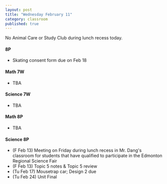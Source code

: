 ```yaml
---
layout: post
title: "Wednesday February 11"
category: classroom
published: true
---
```


<div class="alert alert-danger" role="alert">
<p>No Animal Care or Study Club during lunch recess today.</p>
</div>

#### 8P
* Skating consent form due on Feb 18

#### Math 7W
* TBA

#### Science 7W
* TBA

#### Math 8P
* TBA

#### Science 8P
* (F Feb 13) Meeting on Friday during lunch recess in Mr. Dang's classroom for students that have qualified to participate in the Edmonton Regional Science Fair
* (F Feb 13) Topic 5 notes & Topic 5 review
* (Tu Feb 17) Mousetrap car; Design 2 due
* (Tu Feb 24) Unit Final
